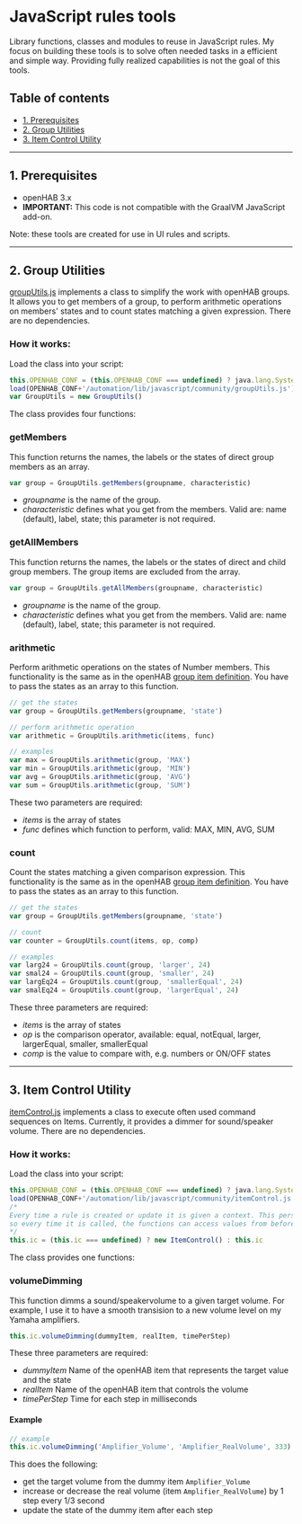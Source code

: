 # JavaScript rules tools

Library functions, classes and modules to reuse in JavaScript rules. My focus on building these tools is to solve often needed tasks in a efficient and simple way. Providing fully realized capabilities is not the goal of this tools.

## Table of contents
* [1. Prerequisites](#1-prerequisites)
* [2. Group Utilities](#2-group-utilities)
* [3. Item Control Utility](3#-item-control-utility)

***
## 1. Prerequisites

* openHAB 3.x
* __IMPORTANT:__ This code is not compatible with the GraalVM JavaScript add-on.

Note: these tools are created for use in UI rules and scripts.

***
## 2. Group Utilities

[groupUtils.js](./groupUtils.js) implements a class to simplify the work with openHAB groups.
It allows you to get members of a group, to perform arithmetic operations on members' states and to count states matching a given expression.
There are no dependencies.

### How it works:

Load the class into your script:
```javascript
this.OPENHAB_CONF = (this.OPENHAB_CONF === undefined) ? java.lang.System.getenv("OPENHAB_CONF") : this.OPENHAB_CONF
load(OPENHAB_CONF+'/automation/lib/javascript/community/groupUtils.js')
var GroupUtils = new GroupUtils()
```

The class provides four functions:

### getMembers

This function returns the names, the labels or the states of direct group members as an array.

```javascript
var group = GroupUtils.getMembers(groupname, characteristic)
```
* _groupname_ is the name of the group.
* _characteristic_ defines what you get from the members. Valid are: name (default), label, state; this parameter is not required.

### getAllMembers

This function returns the names, the labels or the states of direct and child group members. The group items are excluded from the array.

```javascript
var group = GroupUtils.getAllMembers(groupname, characteristic)
```
* _groupname_ is the name of the group.
* _characteristic_ defines what you get from the members. Valid are: name (default), label, state; this parameter is not required.

### arithmetic

Perform arithmetic operations on the states of Number members. This functionality is the same as in the openHAB [group item definition](https://www.openhab.org/docs/configuration/items.html#derive-group-state-from-member-items).
You have to pass the states as an array to this function.

```javascript
// get the states
var group = GroupUtils.getMembers(groupname, 'state')

// perform arithmetic operation
var arithmetic = GroupUtils.arithmetic(items, func)

// examples
var max = GroupUtils.arithmetic(group, 'MAX')
var min = GroupUtils.arithmetic(group, 'MIN')
var avg = GroupUtils.arithmetic(group, 'AVG')
var sum = GroupUtils.arithmetic(group, 'SUM')
```
These two parameters are required:
* _items_ is the array of states
* _func_ defines which function to perform, valid: MAX, MIN, AVG, SUM

### count

Count the states matching a given comparison expression. This functionality is the same as in the openHAB [group item definition](https://www.openhab.org/docs/configuration/items.html#derive-group-state-from-member-items).
You have to pass the states as an array to this function.

```javascript
// get the states
var group = GroupUtils.getMembers(groupname, 'state')

// count
var counter = GroupUtils.count(items, op, comp)

// examples
var larg24 = GroupUtils.count(group, 'larger', 24)
var smal24 = GroupUtils.count(group, 'smaller', 24)
var largEq24 = GroupUtils.count(group, 'smallerEqual', 24)
var smalEq24 = GroupUtils.count(group, 'largerEqual', 24)
```
These three parameters are required:
* _items_ is the array of states
* _op_ is the comparison operator, available: equal, notEqual, larger, largerEqual, smaller, smallerEqual
* _comp_ is the value to compare with, e.g. numbers or ON/OFF states

***
## 3. Item Control Utility

[itemControl.js](./itemControl.js) implements a class to execute often used command sequences on Items.
Currently, it provides a dimmer for sound/speaker volume.
There are no dependencies.

### How it works:

Load the class into your script:
```javascript
this.OPENHAB_CONF = (this.OPENHAB_CONF === undefined) ? java.lang.System.getenv("OPENHAB_CONF") : this.OPENHAB_CONF
load(OPENHAB_CONF+'/automation/lib/javascript/community/itemControl.js')
/*
Every time a rule is created or update it is given a context. This persists the function in the context, 
so every time it is called, the functions can access values from before.
*/
this.ic = (this.ic === undefined) ? new ItemControl() : this.ic
```

The class provides one functions:

### volumeDimming

This function dimms a sound/speakervolume to a given target volume. For example, I use it to have a smooth transision to a new volume level on my Yamaha amplifiers.

```javascript
this.ic.volumeDimming(dummyItem, realItem, timePerStep)
```
These three parameters are required:
* _dummyItem_ Name of the openHAB item that represents the target value and the state
* _realItem_ Name of the openHAB item that controls the volume
* _timePerStep_ Time for each step in milliseconds

#### Example
```javascript
// example
this.ic.volumeDimming('Amplifier_Volume', 'Amplifier_RealVolume', 333)
```
This does the following:
* get the target volume from the dummy item ```Amplifier_Volume```
* increase or decrease the real volume (item ```Amplifier_RealVolume```) by 1 step every 1/3 second
* update the state of the dummy item after each step